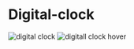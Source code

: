 # Digital-clock
![digital clock](https://user-images.githubusercontent.com/61356917/126902942-54caabe0-5288-4b03-ad50-c5fb82c49200.JPG)
![digitall clock hover](https://user-images.githubusercontent.com/61356917/126903256-20ffc4a4-b144-49ab-b4bd-65f82edbd52e.JPG)


